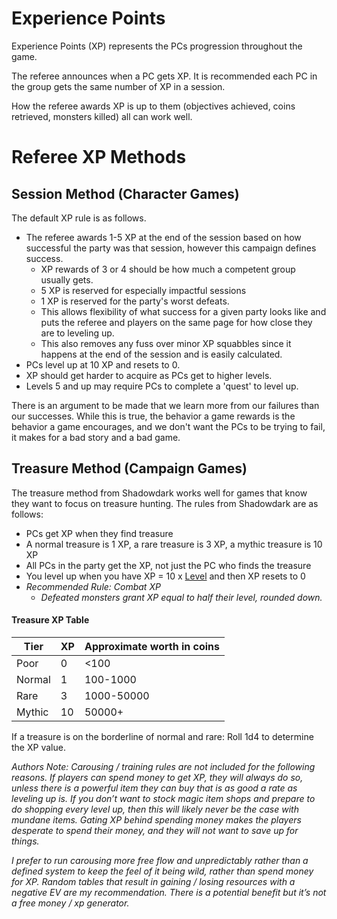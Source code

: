 # Experience Points

Experience Points (XP) represents the PCs progression throughout the game. 

The referee announces when a PC gets XP. It is recommended each PC in the group gets the same number of XP in a session.

How the referee awards XP is up to them (objectives achieved, coins retrieved, monsters killed) all can work well.

# Referee XP Methods
## Session Method (Character Games)
The default XP rule is as follows. 
- The referee awards 1-5 XP at the end of the session based on how successful the party was that session, however this campaign defines success. 
	- XP rewards of 3 or 4 should be how much a competent group usually gets. 
	- 5 XP is reserved for especially impactful sessions 
	- 1 XP is reserved for the party's worst defeats. 
	- This allows flexibility of what success for a given party looks like and puts the referee and players on the same page for how close they are to leveling up. 
	- This also removes any fuss over minor XP squabbles since it happens at the end of the session and is easily calculated.
- PCs level up at 10 XP and resets to 0.
- XP should get harder to acquire as PCs get to higher levels.
- Levels 5 and up may require PCs to complete a 'quest' to level up.

There is an argument to be made that we learn more from our failures than our successes. While this is true, the behavior a game rewards is the behavior a game encourages, and we don't want the PCs to be trying to fail, it makes for a bad story and a bad game.

## Treasure Method (Campaign Games)
The treasure method from Shadowdark works well for games that know they want to focus on treasure hunting. The rules from Shadowdark are as follows:
- PCs get XP when they find treasure
- A normal treasure is 1 XP, a rare treasure is 3 XP, a mythic treasure is 10 XP
- All PCs in the party get the XP, not just the PC who finds the treasure
- You level up when you have XP = 10 x [Level](Level.md) and then XP resets to 0
- *Recommended Rule: Combat XP*
	- *Defeated monsters grant XP equal to half their level, rounded down.*
#### Treasure XP Table

| Tier   | XP  | Approximate worth in coins |
| ------ | --- | -------------------------- |
| Poor   | 0   | <100                       |
| Normal | 1   | 100-1000                   |
| Rare   | 3   | 1000-50000                 |
| Mythic | 10  | 50000+                     |
If a treasure is on the borderline of normal and rare:
	Roll 1d4 to determine the XP value.

*Authors Note:*
*Carousing / training rules are not included for the following reasons. If players can spend money to get XP, they will always do so, unless there is a powerful item they can buy that is as good a rate as leveling up is. If you don’t want to stock magic item shops and prepare to do shopping every level up, then this will likely never be the case with mundane items. Gating XP behind spending money makes the players desperate to spend their money, and they will not want to save up for things.*

*I prefer to run carousing more free flow and unpredictably rather than a defined system to keep the feel of it being wild, rather than spend money for XP. Random tables that result in gaining / losing resources with a negative EV are my recommendation. There is a potential benefit but it’s not a free money / xp generator.*

